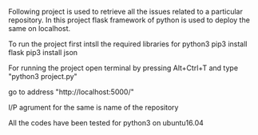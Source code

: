Following project is used to retrieve all the issues related to a particular repository.
In this project flask framework of python is used to deploy the same on localhost.

To run the project first intsll the required libraries for python3
pip3 install flask
pip3 install json

For running the project open terminal by pressing Alt+Ctrl+T and type "python3 project.py"


go to address "http://localhost:5000/"

I/P agrument for the same is name of the repository 

All the codes have been tested for python3 on ubuntu16.04

